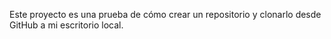 Este proyecto es una prueba de cómo crear un repositorio y clonarlo desde GitHub a mi escritorio local.
